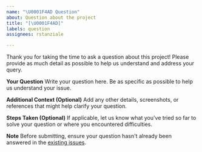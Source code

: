 ```yaml
---
name: "\U0001F4AD Question"
about: Question about the project
title: "[\U0001F4AD]"
labels: question
assignees: rstanziale

---
```


Thank you for taking the time to ask a question about this project! Please provide as much detail as possible to help us understand and address your query.

**Your Question**
Write your question here. Be as specific as possible to help us understand your issue.

**Additional Context (Optional)**
Add any other details, screenshots, or references that might help clarify your question.

**Steps Taken (Optional)**
If applicable, let us know what you've tried so far to solve your question or where you encountered difficulties.


**Note**
Before submitting, ensure your question hasn't already been answered in the [existing issues](https://github.com/rstanziale/ez-flow/issues).
